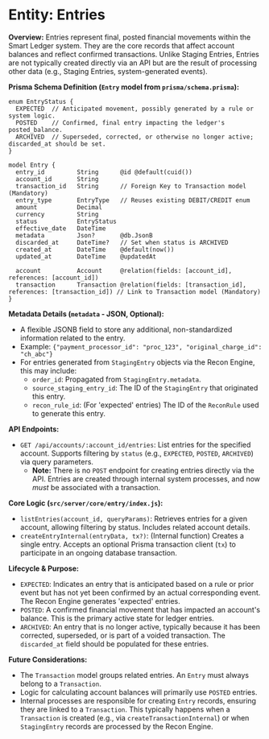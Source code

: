 # Entity: Entries

**Overview:**
Entries represent final, posted financial movements within the Smart Ledger system. They are the core records that affect account balances and reflect confirmed transactions. Unlike Staging Entries, Entries are not typically created directly via an API but are the result of processing other data (e.g., Staging Entries, system-generated events).

**Prisma Schema Definition (`Entry` model from `prisma/schema.prisma`):**
```prisma
enum EntryStatus {
  EXPECTED  // Anticipated movement, possibly generated by a rule or system logic.
  POSTED    // Confirmed, final entry impacting the ledger's posted_balance.
  ARCHIVED  // Superseded, corrected, or otherwise no longer active; discarded_at should be set.
}

model Entry {
  entry_id         String      @id @default(cuid())
  account_id       String
  transaction_id   String      // Foreign Key to Transaction model (Mandatory)
  entry_type       EntryType   // Reuses existing DEBIT/CREDIT enum
  amount           Decimal
  currency         String
  status           EntryStatus
  effective_date   DateTime
  metadata         Json?       @db.JsonB
  discarded_at     DateTime?   // Set when status is ARCHIVED
  created_at       DateTime    @default(now())
  updated_at       DateTime    @updatedAt

  account          Account     @relation(fields: [account_id], references: [account_id])
  transaction      Transaction @relation(fields: [transaction_id], references: [transaction_id]) // Link to Transaction model (Mandatory)
}
```

**Metadata Details (`metadata` - JSON, Optional):**
- A flexible JSONB field to store any additional, non-standardized information related to the entry.
- Example: `{"payment_processor_id": "proc_123", "original_charge_id": "ch_abc"}`
- For entries generated from `StagingEntry` objects via the Recon Engine, this may include:
  - `order_id`: Propagated from `StagingEntry.metadata`.
  - `source_staging_entry_id`: The ID of the `StagingEntry` that originated this entry.
  - `recon_rule_id`: (For 'expected' entries) The ID of the `ReconRule` used to generate this entry.

**API Endpoints:**
- `GET /api/accounts/:account_id/entries`: List entries for the specified account. Supports filtering by `status` (e.g., `EXPECTED`, `POSTED`, `ARCHIVED`) via query parameters.
  - **Note:** There is no `POST` endpoint for creating entries directly via the API. Entries are created through internal system processes, and now *must* be associated with a transaction.

**Core Logic (`src/server/core/entry/index.js`):**
- `listEntries(account_id, queryParams)`: Retrieves entries for a given account, allowing filtering by status. Includes related account details.
- `createEntryInternal(entryData, tx?)`: (Internal function) Creates a single entry. Accepts an optional Prisma transaction client (`tx`) to participate in an ongoing database transaction.

**Lifecycle & Purpose:**
- `EXPECTED`: Indicates an entry that is anticipated based on a rule or prior event but has not yet been confirmed by an actual corresponding event. The Recon Engine generates 'expected' entries.
- `POSTED`: A confirmed financial movement that has impacted an account's balance. This is the primary active state for ledger entries.
- `ARCHIVED`: An entry that is no longer active, typically because it has been corrected, superseded, or is part of a voided transaction. The `discarded_at` field should be populated for these entries.

**Future Considerations:**
- The `Transaction` model groups related entries. An `Entry` must always belong to a `Transaction`.
- Logic for calculating account balances will primarily use `POSTED` entries.
- Internal processes are responsible for creating `Entry` records, ensuring they are linked to a `Transaction`. This typically happens when a `Transaction` is created (e.g., via `createTransactionInternal`) or when `StagingEntry` records are processed by the Recon Engine.
